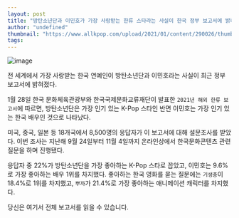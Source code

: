 ```yaml
---
layout: post
title: "방탄소년단과 이민호가 가장 사랑받는 한류 스타라는 사실이 한국 정부 보고서에 밝혀졌다."
author: "undefined"
thumbnail: "https://www.allkpop.com/upload/2021/01/content/290026/thumb/1611897982-collage.jpg"
tags: 
---
```



![image](https://www.allkpop.com/upload/2021/01/content/290026/1611897982-collage.jpg)

전 세계에서 가장 사랑받는 한국 연예인이 방탄소년단과 이민호라는 사실이 최근 정부 보고서에 밝혀졌다.

1월 28일 한국 문화체육관광부와 한국국제문화교류재단이 발표한 `2021년 해외 한류 보고서`에 따르면, 방탄소년단은 가장 인기 있는 K-Pop 스타인 반면 이민호는 가장 인기 있는 한국 배우인 것으로 나타났다.

미국, 중국, 일본 등 18개국에서 8,500명의 응답자가 이 보고서에 대해 설문조사를 받았다. 이번 조사는 지난해 9월 24일부터 11월 4일까지 온라인상에서 한국문화콘텐츠 관련 질문을 하며 진행됐다.

응답자 중 22%가 방탄소년단을 가장 좋아하는 K-Pop 스타로 꼽았고, 이민호는 9.6%로 가장 좋아하는 배우 1위를 차지했다. 좋아하는 한국 영화를 묻는 질문에는 `기생충`이 18.4%로 1위를 차지했고, `뿌까`가 21.4%로 가장 좋아하는 애니메이션 캐릭터를 차지했다.

당신은 여기서 전체 보고서를 읽을 수 있습니다.